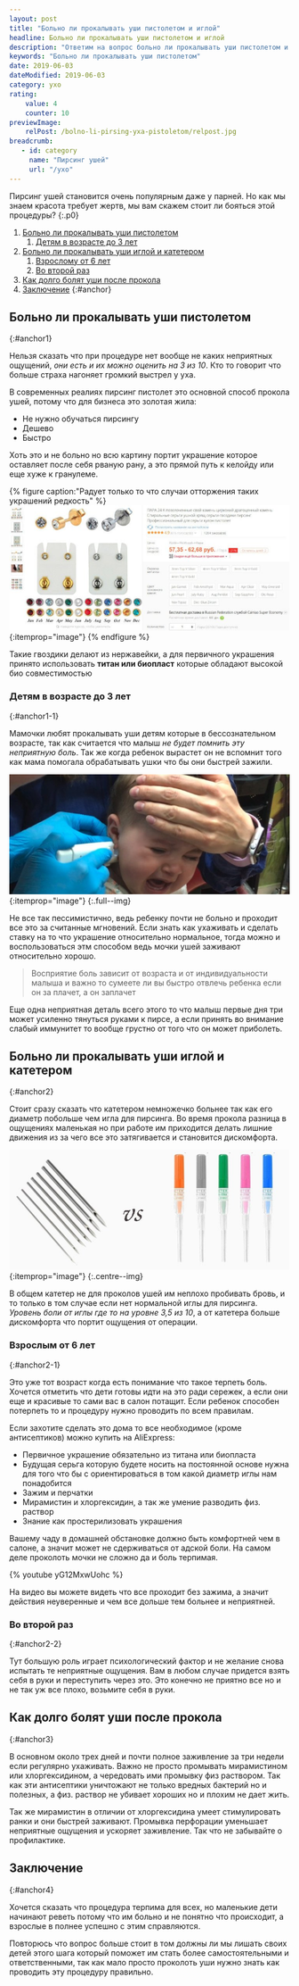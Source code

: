 ```yaml
---
layout: post
title: "Больно ли прокалывать уши пистолетом и иглой"
headline: Больно ли прокалывать уши пистолетом и иглой
description: "Ответим на вопрос больно ли прокалывать уши пистолетом и иглой, рассматривать мы будем то как ведут себя при этом дети до 3 лет и взрослые от 6 лет, а так же то что необходимо что бы выполнить пирсинг ушей дома"
keywords: "Больно ли прокалывать уши пистолетом"
date: 2019-06-03
dateModified: 2019-06-03
category: yxo
rating: 
    value: 4
    counter: 10
previewImage:
    relPost: /bolno-li-pirsing-yxa-pistoletom/relpost.jpg
breadcrumb:
   - id: category
     name: "Пирсинг ушей"
     url: "/yxo"
---
```


Пирсинг ушей становится очень популярным даже у парней. Но как мы знаем красота требует жертв, мы вам скажем стоит ли бояться этой процедуры?
{:.p0}

1. [Больно ли прокалывать уши пистолетом](#anchor1)
    1. [Детям в возрасте до 3 лет](#anchor1-1)
1. [Больно ли прокалывать уши иглой и катетером](#anchor2)
    1. [Взрослому от 6 лет](#anchor2-1)
    1. [Во второй раз](#anchor2-2)
1. [Как долго болят уши после прокола](#anchor3)
1. [Заключение](#anchor4)
{:#anchor}

## Больно ли прокалывать уши пистолетом
{:#anchor1}

Нельзя сказать что при процедуре нет вообще не каких неприятных ощущений, *они есть и их можно оценить на 3 из 10*. Кто то говорит что больше страха нагоняет громкий выстрел у уха.

В современных реалиях пирсинг пистолет это основной способ прокола ушей, потому что для бизнеса это золотая жила:

- Не нужно обучаться пирсингу
- Дешево
- Быстро 

Хоть это и не больно но всю картину портит украшение которое оставляет после себя рваную рану, а это прямой путь к келойду или еще хуже к гранулеме.

{% figure caption:"Радует только то что случаи отторжения таких украшений редкость" %}
![Некачественные пирсы](/assets/image/src/bolno-li-pirsing-yxa-pistoletom/ykrashenie-dly-pirsing-pistoleta.jpg){:itemprop="image"}
{% endfigure %}

Такие гвоздики делают из нержавейки, а для первичного украшения принято использовать **титан или биопласт** которые обладают высокой био совместимостью

###  Детям в возрасте до 3 лет
{:#anchor1-1}

Мамочки любят прокалывать уши детям которые в бессознательном возрасте, так как считается что малыш *не будет помнить эту неприятную боль*. Так же когда ребенок вырастет он не вспомнит того как мама помогала обрабатывать ушки что бы они быстрей зажили.

![Больно ли прокалывать уши пистолетом ребенку](/assets/image/src/bolno-li-pirsing-yxa-pistoletom/Bolno-li-prokalyvat-ushi-pistoletom-rebenku.jpg){:itemprop="image"}
 {:.full--img}
 
Не все так пессимистично, ведь ребенку почти не больно и проходит все это за считанные мгновений. Если знать как ухаживать и сделать ставку на то что украшение относительно нормальное, тогда можно и воспользоваться этм способом ведь мочки ушей заживают относительно хорошо.

> Восприятие боль зависит от возраста и от индивидуальности малыша и важно то сумеете ли вы быстро отвлечь ребенка если он за плачет, а он заплачет

Еще одна неприятная деталь всего этого то что малыш первые дня три может усиленно тянуться руками к пирсе, а если принять во внимание слабый иммунитет то вообще грустно от того что он может приболеть.

## Больно ли прокалывать уши иглой и катетером
{:#anchor2}

Стоит сразу сказать что катетером немножечко больнее так как его диаметр побольше чем игла для пирсинга. Во время прокола разница в ощущениях маленькая но при работе им приходится делать лишние движения из за чего все это затягивается и становится дискомфорта. 

![aqua](/assets/image/src/bolno-li-pirsing-yxa-pistoletom/Pirsing-ushej-igloj-ili-kateterom.jpg){:itemprop="image"}
{:.centre--img}


В общем катетер не для проколов ушей им неплохо пробивать бровь, и то только в том случае если нет нормальной иглы для пирсинга. *Уровень боли от иглы где то на уровне 3,5 из 10*, а от катетера больше дискомфорта что портит ощущения от операции.

### Взрослым от 6 лет
{:#anchor2-1}

Это уже тот возраст когда есть понимание что такое терпеть боль. Хочется отметить что дети готовы идти на это ради сережек, а если они еще и красивые то сами вас в салон потащит. Если ребенок способен потерпеть то и процедуру нужно проводить по всем правилам.

Если захотите сделать это дома то все необходимое (кроме антисептиков) можно купить на AliExpress:

- Первичное украшение обязательно из титана или биопласта
- Будущая серьга которую будете носить на постоянной основе нужна для того что бы с ориентироваться в том какой диаметр иглы нам понадобится
- Зажим и перчатки
- Мирамистин и хлоргексидин, а так же умение разводить физ. раствор
- Знание как простерилизовать украшения 

Вашему чаду в домашней обстановке должно быть комфортней  чем в салоне, а значит может не сдерживаться от адской боли. На самом деле проколоть мочки не сложно да и боль терпимая. 

{% youtube yG12MxwUohc %}

На видео вы можете видеть что все проходит без зажима, а значит действия неуверенные и чем все дольше тем больнее и неприятней. 

### Во второй раз
{:#anchor2-2}

Тут большую роль играет психологический фактор и не желание снова испытать те неприятные ощущения. Вам в любом случае придется взять себя в руки и переступить через это. Это конечно не приятно все но и не так уж все плохо, возьмите себя в руки.

## Как долго болят уши после прокола 
{:#anchor3}

 В основном около трех дней и почти полное заживление за три недели если регулярно ухаживать. Важно не просто промывать мирамистином или хлоргексидином, а чередовать ими промывку физ раствором. Так как эти антисептики уничтожают не только вредных бактерий но и полезных, а физ. раствор не убивает хороших но и плохим не дает жить. 
 
 Так же мирамистин в отличии от хлоргексидина умеет стимулировать ранки и они быстрей заживают. Промывка перфорации уменьшает неприятные ощущения и ускоряет заживление. Так что не забывайте о профилактике.
 
## Заключение
{:#anchor4}

Хочется сказать что процедура терпима для всех, но маленькие дети начинают реветь потому что им больно и не понятно что происходит, а взрослые в полнее успешно с этим справляются. 

Повторюсь что вопрос больше стоит в том должны ли мы лишать своих детей этого шага который поможет им стать более самостоятельными и ответственными, так как мало просто проколоть уши нужно знать как проводить эту процедуру правильно.   